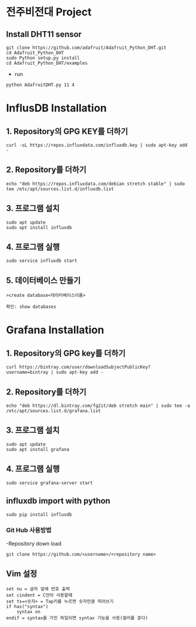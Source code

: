 # 전주비전대 Project

## Install DHT11 sensor
```
git clone https://github.com/adafruit/Adafruit_Python_DHT.git
cd Adafruit_Python_DHT
sudo Python setup.py install
cd Adafruit_Python_DHT/examples
```
  - run
  ```
  python AdafruitDHT.py 11 4
  ``` 
  
# InflusDB Installation

## 1. Repository의 GPG KEY를 더하기
```
curl -sL https://repos.influxdata.com/influxdb.key | sudo apt-key add -
```
## 2. Repository를 더하기
```
echo "deb https://repos.influxdata.com/debian stretch stable" | sudo tee /etc/apt/sources.list.d/influxdb.list
```
## 3. 프로그램 설치
```
sudo apt update
sudo apt install influxdb
```
## 4. 프로그램 실행
```
sudo service influxdb start
```
## 5. 데이터베이스 만들기
```
>create database<데이터베이스이름>
```
```
확인: show databases
```
# Grafana Installation

## 1. Repository의 GPG key를 더하기
```
curl https://bintray.com/user/downloadSubjectPublicKey?username=bintray | sudo apt-key add -
```
## 2. Repository를 더하기
```
echo "deb https://dl.bintray.com/fg2it/deb stretch main" | sudo tee -a /etc/apt/sources.list.d/grafana.list
```
## 3. 프로그램 설치
```
sudo apt update
sudo apt install grafana
```
## 4. 프로그램 실행
```
sudo service grafana-server start
```
## influxdb import with python
```
sudo pip install influxdb
```
### Git Hub 사용방법
  -Repository down load
```
git clone https://github.com/<username>/<repository name>
```
## Vim 설정
```
set nu = 글자 앞에 번호 출력
set cindent = C언어 사용할때
set ts=<숫자> = Tap키를 누르면 숫자만큼 띄어쓰기
if has("syntax")
    syntax on
endif = syntax를 가진 파일이면 syntax 기능을 사용(컬러를 준다)
```
